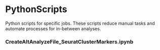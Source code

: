 # PythonScripts
Python scripts for specific jobs. These scripts reduce manual tasks and automate processes for in-between analyses.

### CreateAltAnalyzeFile_SeuratClusterMarkers.ipynb
